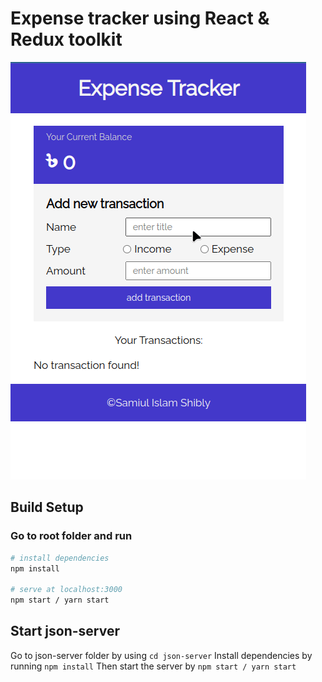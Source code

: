# Expense tracker using React & Redux toolkit

![preview](https://github.com/I-am-Shibly/CRUD-application-in-react-and-redux-toolkit/blob/main/public/preview.gif?raw=true)

## Build Setup
### Go to root folder and run
```bash
# install dependencies
npm install

# serve at localhost:3000
npm start / yarn start
```

## Start json-server

Go to json-server folder by using `cd json-server`
Install dependencies by running `npm install`
Then start the server by `npm start / yarn start`
